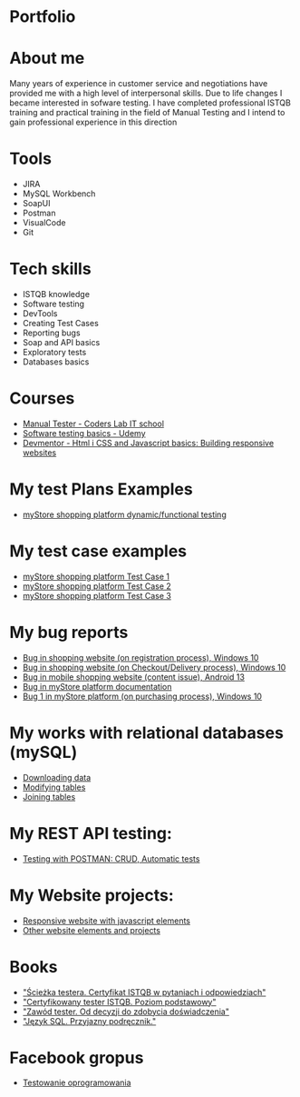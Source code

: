 # Portfolio


# About me
Many years of experience in customer service and negotiations have provided me with a high level of
interpersonal skills. Due to life changes I became interested in sofware testing. I have completed
professional ISTQB training and practical training in the field of Manual Testing and I intend to gain
professional experience in this direction

# Tools
- JIRA
- MySQL Workbench
- SoapUI
- Postman
- VisualCode
- Git

# Tech skills
- ISTQB knowledge
- Software testing
- DevTools
- Creating Test Cases
- Reporting bugs
- Soap and API basics
- Exploratory tests
- Databases basics

# Courses
- [Manual Tester - Coders Lab IT school](https://coderslab.pl/pl/tester-manualny)
- [Software testing basics - Udemy](https://www.udemy.com/course/kurs-testowania-oprogramowania/learn/lecture/18696984?start=0#overview)
- [Devmentor - Html i CSS and Javascript basics: Building responsive websites](https://devmentor.pl/)

# My test Plans Examples
  - [myStore shopping platform dynamic/functional testing](https://drive.google.com/file/d/1vzyPt01zpHbwrYJ3cp8A1bI99uL_h8h8/view?usp=sharing)

# My test case examples
- [myStore shopping platform Test Case 1](https://drive.google.com/file/d/142iepME7Wvt8XavHWZ3LIkQ0tDgwBSGV/view?usp=sharing)
- [myStore shopping platform Test Case 2](https://drive.google.com/file/d/11y0MbMNan3PmyeZ4ToY4WaxsaDn7bFnR/view?usp=share_link)
- [myStore shopping platform Test Case 3](https://drive.google.com/file/d/1ck-Yew_o25RhcQM8tAMhCvLJZQqdBa2o/view?usp=sharing)

# My bug reports
- [Bug in shopping website (on registration process), Windows 10](https://drive.google.com/file/d/1bQERqcb5VUHGrWwRysnEvDo4phytReFu/view?usp=share_link)
- [Bug in shopping website (on Checkout/Delivery process), Windows 10](https://drive.google.com/file/d/1Rm-SgtkAMYRvnG8BjCWcWcpp4mogsiNf/view?usp=sharing)
- [Bug in mobile shopping website (content issue), Android 13](https://drive.google.com/file/d/1umYqcc4eCeVfZFCQrrCPovL2mfqfAuWh/view?usp=sharing)
- [Bug in myStore platform documentation](https://drive.google.com/file/d/1IDr0QH4BGquyS2bHeczUfIYlIpwNaEDO/view?usp=sharing)
- [Bug 1 in myStore platform (on purchasing process), Windows 10](https://drive.google.com/file/d/1ck-Yew_o25RhcQM8tAMhCvLJZQqdBa2o/view?usp=sharing)

# My works with relational databases (mySQL)
- [Downloading data](https://github.com/PrzemekHytros/mySQL/blob/main/downloading%20_data.txt)
- [Modifying tables](https://github.com/PrzemekHytros/Portfolio/blob/main/mySQL/modifying_tables.txt)
- [Joining tables](https://github.com/PrzemekHytros/Portfolio/blob/main/mySQL/joining_tables.txt)

# My REST API testing:

- [Testing with POSTMAN: CRUD, Automatic tests](https://github.com/PrzemekHytros/Portfolio/tree/main/Rest-API)

# My Website projects:
- [Responsive website with javascript elements](https://github.com/PrzemekHytros/Portfolio/tree/main/html-css/website)
- [Other website elements and projects](https://github.com/PrzemekHytros/Portfolio/tree/main/html-css/other)

# Books
- ["Ścieżka testera. Certyfikat ISTQB w pytaniach i odpowiedziach"](https://helion.pl/ksiazki/sciezka-testera-certyfikat-istqb-w-pytaniach-i-odpowiedziach-rafal-podraza,istqbw.htm#format/d)
- ["Certyfikowany tester ISTQB. Poziom podstawowy"](https://ksiegarnia.pwn.pl/Zawod-tester.-Od-decyzji-do-zdobycia-doswiadczenia,743423772,p.html)
- ["Zawód tester. Od decyzji do zdobycia doświadczenia"](https://ksiegarnia.pwn.pl/Zawod-tester.-Od-decyzji-do-zdobycia-doswiadczenia,743423772,p.html)
- ["Język SQL. Przyjazny podręcznik."](https://helion.pl/ksiazki/jezyk-sql-przyjazny-podrecznik-wydanie-ii-larry-rockoff,jsqlp2.htm#format/e)

# Facebook gropus
- [Testowanie oprogramowania](https://www.facebook.com/groups/141683635854223)
